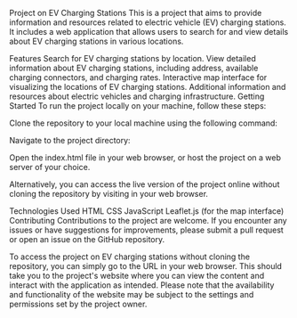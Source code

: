 Project on EV Charging Stations
This is a project that aims to provide information and resources related to electric vehicle (EV) charging stations. It includes a web application that allows users to search for and view details about EV charging stations in various locations.

Features
Search for EV charging stations by location.
View detailed information about EV charging stations, including address, available charging connectors, and charging rates.
Interactive map interface for visualizing the locations of EV charging stations.
Additional information and resources about electric vehicles and charging infrastructure.
Getting Started
To run the project locally on your machine, follow these steps:

Clone the repository to your local machine using the following command:

Navigate to the project directory:

Open the index.html file in your web browser, or host the project on a web server of your choice.

Alternatively, you can access the live version of the project online without cloning the repository by visiting in your web browser.

Technologies Used
HTML
CSS
JavaScript
Leaflet.js (for the map interface)
Contributing
Contributions to the project are welcome. If you encounter any issues or have suggestions for improvements, please submit a pull request or open an issue on the GitHub repository.

To access the project on EV charging stations without cloning the repository, you can simply go to the URL  in your web browser. This should take you to the project's website where you can view the content and interact with the application as intended. Please note that the availability and functionality of the website may be subject to the settings and permissions set by the project owner.